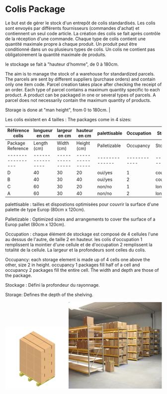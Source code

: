 # Colis Package

Le but est de gérer le stock d'un entrepôt de colis standardisés.
Les colis sont envoyés par différents fournisseurs (commandes d'achat) et contiennent un seul code article.
La création des colis se fait après contrôle de la réception d'une commande.
Chaque type de colis contient une quantité maximale propre à chaque produit.
Un produit peut être conditionné dans un ou plusieurs types de colis.
Un colis ne contient pas obligatoirement la quantité maximale de produits.

le stockage se fait à "hauteur d'homme", de 0 à 180cm.

The aim is to manage the stock of a warehouse for standardized parcels.
The parcels are sent by different suppliers (purchase orders) and contain only one item code.
Parcel creation takes place after checking the receipt of an order.
Each type of parcel contains a maximum quantity specific to each product.
A product can be packaged in one or several types of parcels.
A parcel does not necessarily contain the maximum quantity of products.

Storage is done at "man height", from 0 to 180cm. |



Les colis existent en 4 tailles :
The packages come in 4 sizes:

| Référence colis | longueur en cm | largeur en cm | hauteur en cm | palettisable | Occupation | Stockage |
|-----------------|----------------|---------------|---------------|--------------|------------|----------|
| Package Reference | Length (cm) | Width (cm) | Height (cm) | Palletizable | Occupancy | Storage |
|-----------------|----------------|---------------|---------------|--------------|------------|----------|
| D               | 40             | 30            | 20            | oui/yes          | 1          | court/short    |
| B               | 40             | 30            | 40            | oui/yes          | 2          | court/short    |
| C               | 60             | 30            | 20            | non/no          | 1          | long     |
| A               | 60             | 30            | 40            | non/no          | 2          | long     |


palettisable : tailles et dispostions optimisées pour couvrir la surface d'une palette de type Europ (80cm x 120cm).

Palletizable : Optimized sizes and arrangements to cover the surface of a Europ pallet (80cm x 120cm).

Occupation : chaque élément de stockage est composé de 4 cellules l'une au dessus de l'autre, de taille 2 en hauteur. les colis d'occupation 1 remplissent la mointier d'une cellule et de d'occupation 2 remplissent la totalité de la cellule. La largeur et la profondeurs sont celles du colis.

Occupancy: each storage element is made up of 4 cells one above the other, size 2 in height. occupancy 1 packages fill half of a cell and occupancy 2 packages fill the entire cell. The width and depth are those of the package.

Stockage :  Défini la profondeur du rayonnage.

Storage: Defines the depth of the shelving.

![Paletisation](./asset/36118.webp)
![Stockage](./asset/cellule_de_stockage.webp)


